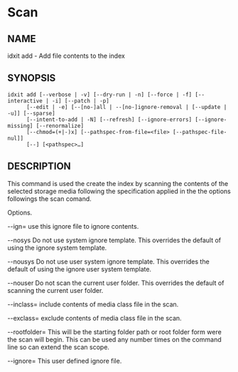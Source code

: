 # Scan

## NAME

idxit add - Add file contents to the index

## SYNOPSIS

```
idxit add [--verbose | -v] [--dry-run | -n] [--force | -f] [--interactive | -i] [--patch | -p]
	  [--edit | -e] [--[no-]all | --[no-]ignore-removal | [--update | -u]] [--sparse]
	  [--intent-to-add | -N] [--refresh] [--ignore-errors] [--ignore-missing] [--renormalize]
	  [--chmod=(+|-)x] [--pathspec-from-file=<file> [--pathspec-file-nul]]
	  [--] [<pathspec>…​]
```

## DESCRIPTION

This command is used the create the index by scanning the contents of the selected storage media following the specification applied in the the options followings the scan comand.

Options.

\--ign=<ignore-file> use this ignore file to ignore contents.

\--nosys Do not use system ignore template. This overrides the default of using the ignore system template.

\--nousys Do not use user system ignore template. This overrides the default of using the ignore user system template.

\--nouser Do not scan the current user folder. This overrides the default of scanning the current user folder.

\--inclass=<class file> include contents of media class file in the scan.

\--exclass=<class-file> exclude contents of media class file in the scan.

\--rootfolder=<path to folder> This will be the starting folder path or root folder form were the scan will begin. This can be used any number times on the command line so can extend the scan scope.

\--ignore=<file> This user defined ignore file.